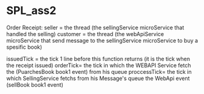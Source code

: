 # SPL_ass2

Order Receipt:
seller = the thread (the sellingService microService that handled the selling)
customer = the thread (the webApiService microService that send message to the sellingService microService to buy a spesific book)

issuedTick = the tick 1 line before this function returns (it is the tick when the receipt issued)
orderTick= the tick in which the WEBAPI Service fetch the (PuarchesBook book1 event) from his queue
proccessTick= the tick in which  SellingService fetchs from his Message's queue the WebApi event (sellBook book1 event)

